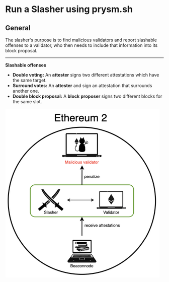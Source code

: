 # Run a Slasher using prysm.sh

## General

The slasher's purpose is to find malicious validators and report slashable offenses to a validator, who then needs to include that information into its block proposal.  
****  
**Slashable offenses**

* **Double voting:** An **attester** signs two different attestations which have the same target.
* **Surround votes:** An **attester** and sign an attestation that surrounds another one.
* **Double block proposal:** A **block** **proposer** signs two different blocks for the same slot.

![](../../.gitbook/assets/image%20%2864%29.png)

